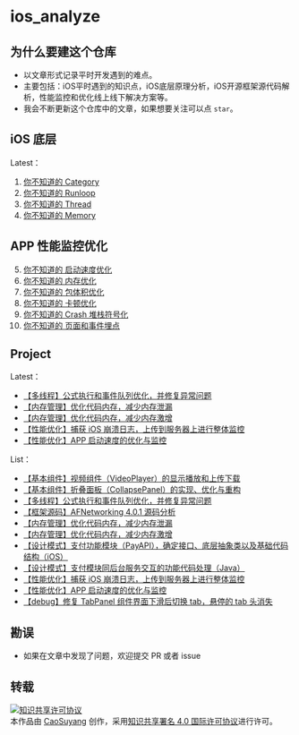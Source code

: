 # ios_analyze

## 为什么要建这个仓库

- 以文章形式记录平时开发遇到的难点。
- 主要包括：iOS平时遇到的知识点，iOS底层原理分析，iOS开源框架源代码解析，性能监控和优化线上线下解决方案等。
- 我会不断更新这个仓库中的文章，如果想要关注可以点 `star`。

## iOS 底层

Latest：

1. [你不知道的 Category](https://github.com/caosuyang/ios_analyze/blob/main/Analyze/Principle/Category/%E4%BD%A0%E4%B8%8D%E7%9F%A5%E9%81%93%E7%9A%84%20Category.md)
2. [你不知道的 Runloop](https://github.com/caosuyang/ios_analyze/blob/main/Analyze/Principle/RunLoop/%E4%BD%A0%E4%B8%8D%E7%9F%A5%E9%81%93%E7%9A%84%20Runloop.md)
3. [你不知道的 Thread](https://github.com/caosuyang/ios_analyze/blob/main/Analyze/Principle/Thread/%E4%BD%A0%E4%B8%8D%E7%9F%A5%E9%81%93%E7%9A%84%20Thread.md)
4. [你不知道的 Memory]()

## APP 性能监控优化

5. [你不知道的 启动速度优化]()
6. [你不知道的 内存优化]()
7. [你不知道的 包体积优化]()
8. [你不知道的 卡顿优化]()
9. [你不知道的 Crash 堆栈符号化]()
10. [你不知道的 ⻚⾯和事件埋点]()

## Project

Latest：

- [【多线程】公式执行和事件队列优化，并修复异常问题](https://github.com/caosuyang/ios_analyze/blob/main/Analyze/Project/%E3%80%90%E5%A4%9A%E7%BA%BF%E7%A8%8B%E3%80%91%E5%85%AC%E5%BC%8F%E6%89%A7%E8%A1%8C%E5%92%8C%E4%BA%8B%E4%BB%B6%E9%98%9F%E5%88%97%E4%BC%98%E5%8C%96%EF%BC%8C%E5%B9%B6%E4%BF%AE%E5%A4%8D%E5%BC%82%E5%B8%B8%E9%97%AE%E9%A2%98.md)
- [【内存管理】优化代码内存，减少内存泄漏](https://github.com/caosuyang/ios_analyze/blob/main/Analyze/Project/%E3%80%90%E5%86%85%E5%AD%98%E7%AE%A1%E7%90%86%E3%80%91%E4%BC%98%E5%8C%96%E4%BB%A3%E7%A0%81%E5%86%85%E5%AD%98%EF%BC%8C%E5%87%8F%E5%B0%91%E5%86%85%E5%AD%98%E6%B3%84%E6%BC%8F%EF%BC%88Memory%20Leak%EF%BC%89%E9%97%AE%E9%A2%98.md)
- [【内存管理】优化代码内存，减少内存激增](https://github.com/caosuyang/ios_analyze/blob/main/Analyze/Project/%E3%80%90%E5%86%85%E5%AD%98%E7%AE%A1%E7%90%86%E3%80%91%E4%BC%98%E5%8C%96%E4%BB%A3%E7%A0%81%E5%86%85%E5%AD%98%EF%BC%8C%E5%87%8F%E5%B0%91%E5%86%85%E5%AD%98%E6%BF%80%E5%A2%9E%EF%BC%88Memory%20Overflow%EF%BC%89%E9%97%AE%E9%A2%98.md)
- [【性能优化】捕获 iOS 崩溃日志，上传到服务器上进行整体监控](https://github.com/caosuyang/ios_analyze/blob/main/Analyze/Project/%E3%80%90%E6%80%A7%E8%83%BD%E4%BC%98%E5%8C%96%E3%80%91%E6%8D%95%E8%8E%B7%20iOS%20%E5%B4%A9%E6%BA%83%E6%97%A5%E5%BF%97%EF%BC%8C%E4%B8%8A%E4%BC%A0%E5%88%B0%E6%9C%8D%E5%8A%A1%E5%99%A8%E4%B8%8A%E8%BF%9B%E8%A1%8C%E6%95%B4%E4%BD%93%E7%9B%91%E6%8E%A7.md)
- [【性能优化】APP 启动速度的优化与监控](https://github.com/caosuyang/ios_analyze/blob/main/Analyze/Project/%E3%80%90%E6%80%A7%E8%83%BD%E4%BC%98%E5%8C%96%E3%80%91APP%20%E5%90%AF%E5%8A%A8%E9%80%9F%E5%BA%A6%E7%9A%84%E4%BC%98%E5%8C%96%E4%B8%8E%E7%9B%91%E6%8E%A7.md)

List：

- [【基本组件】视频组件（VideoPlayer）的显示播放和上传下载](https://github.com/caosuyang/ios_analyze/blob/main/Analyze/Project/%E3%80%90%E5%9F%BA%E6%9C%AC%E7%BB%84%E4%BB%B6%E3%80%91%E8%A7%86%E9%A2%91%E7%BB%84%E4%BB%B6%EF%BC%88VideoPlayer%EF%BC%89%E7%9A%84%E6%98%BE%E7%A4%BA%E6%92%AD%E6%94%BE%E5%92%8C%E4%B8%8A%E4%BC%A0%E4%B8%8B%E8%BD%BD.md)
- [【基本组件】折叠面板（CollapsePanel）的实现、优化与重构](https://github.com/caosuyang/ios_analyze/blob/main/Analyze/Project/%E3%80%90%E5%9F%BA%E6%9C%AC%E7%BB%84%E4%BB%B6%E3%80%91%E6%8A%98%E5%8F%A0%E9%9D%A2%E6%9D%BF%EF%BC%88CollapsePanel%EF%BC%89%E7%9A%84%E5%AE%9E%E7%8E%B0%E3%80%81%E4%BC%98%E5%8C%96%E4%B8%8E%E9%87%8D%E6%9E%84.md)
- [【多线程】公式执行和事件队列优化，并修复异常问题](https://github.com/caosuyang/ios_analyze/blob/main/Analyze/Project/%E3%80%90%E5%A4%9A%E7%BA%BF%E7%A8%8B%E3%80%91%E5%85%AC%E5%BC%8F%E6%89%A7%E8%A1%8C%E5%92%8C%E4%BA%8B%E4%BB%B6%E9%98%9F%E5%88%97%E4%BC%98%E5%8C%96%EF%BC%8C%E5%B9%B6%E4%BF%AE%E5%A4%8D%E5%BC%82%E5%B8%B8%E9%97%AE%E9%A2%98.md)
- [【框架源码】AFNetworking 4.0.1 源码分析](https://github.com/caosuyang/ios_analyze/blob/main/Analyze/Project/%E3%80%90%E6%A1%86%E6%9E%B6%E6%BA%90%E7%A0%81%E3%80%91AFNetworking%204.0.1%20%E6%BA%90%E7%A0%81%E5%88%86%E6%9E%90.md)
- [【内存管理】优化代码内存，减少内存泄漏](https://github.com/caosuyang/ios_analyze/blob/main/Analyze/Project/%E3%80%90%E5%86%85%E5%AD%98%E7%AE%A1%E7%90%86%E3%80%91%E4%BC%98%E5%8C%96%E4%BB%A3%E7%A0%81%E5%86%85%E5%AD%98%EF%BC%8C%E5%87%8F%E5%B0%91%E5%86%85%E5%AD%98%E6%B3%84%E6%BC%8F%EF%BC%88Memory%20Leak%EF%BC%89%E9%97%AE%E9%A2%98.md)
- [【内存管理】优化代码内存，减少内存激增](https://github.com/caosuyang/ios_analyze/blob/main/Analyze/Project/%E3%80%90%E5%86%85%E5%AD%98%E7%AE%A1%E7%90%86%E3%80%91%E4%BC%98%E5%8C%96%E4%BB%A3%E7%A0%81%E5%86%85%E5%AD%98%EF%BC%8C%E5%87%8F%E5%B0%91%E5%86%85%E5%AD%98%E6%BF%80%E5%A2%9E%EF%BC%88Memory%20Overflow%EF%BC%89%E9%97%AE%E9%A2%98.md)
- [【设计模式】支付功能模块（PayAPI），确定接口、底层抽象类以及基础代码结构（iOS）](https://github.com/caosuyang/ios_analyze/blob/main/Analyze/Project/%E3%80%90%E8%AE%BE%E8%AE%A1%E6%A8%A1%E5%BC%8F%E3%80%91%E6%94%AF%E4%BB%98%E5%8A%9F%E8%83%BD%E6%A8%A1%E5%9D%97%EF%BC%88PayAPI%EF%BC%89%EF%BC%8C%E7%A1%AE%E5%AE%9A%E6%8E%A5%E5%8F%A3%E3%80%81%E5%BA%95%E5%B1%82%E6%8A%BD%E8%B1%A1%E7%B1%BB%E4%BB%A5%E5%8F%8A%E5%9F%BA%E7%A1%80%E4%BB%A3%E7%A0%81%E7%BB%93%E6%9E%84%EF%BC%88iOS%EF%BC%89.md)
- [【设计模式】支付模块同后台服务交互的功能代码处理（Java）](https://github.com/caosuyang/ios_analyze/blob/main/Analyze/Project/%E3%80%90%E8%AE%BE%E8%AE%A1%E6%A8%A1%E5%BC%8F%E3%80%91%E6%94%AF%E4%BB%98%E6%A8%A1%E5%9D%97%E5%90%8C%E5%90%8E%E5%8F%B0%E6%9C%8D%E5%8A%A1%E4%BA%A4%E4%BA%92%E7%9A%84%E5%8A%9F%E8%83%BD%E4%BB%A3%E7%A0%81%E5%A4%84%E7%90%86%EF%BC%88Java%EF%BC%89.md)
- [【性能优化】捕获 iOS 崩溃日志，上传到服务器上进行整体监控](https://github.com/caosuyang/ios_analyze/blob/main/Analyze/Project/%E3%80%90%E6%80%A7%E8%83%BD%E4%BC%98%E5%8C%96%E3%80%91%E6%8D%95%E8%8E%B7%20iOS%20%E5%B4%A9%E6%BA%83%E6%97%A5%E5%BF%97%EF%BC%8C%E4%B8%8A%E4%BC%A0%E5%88%B0%E6%9C%8D%E5%8A%A1%E5%99%A8%E4%B8%8A%E8%BF%9B%E8%A1%8C%E6%95%B4%E4%BD%93%E7%9B%91%E6%8E%A7.md)
- [【性能优化】APP 启动速度的优化与监控](https://github.com/caosuyang/ios_analyze/blob/main/Analyze/Project/%E3%80%90%E6%80%A7%E8%83%BD%E4%BC%98%E5%8C%96%E3%80%91APP%20%E5%90%AF%E5%8A%A8%E9%80%9F%E5%BA%A6%E7%9A%84%E4%BC%98%E5%8C%96%E4%B8%8E%E7%9B%91%E6%8E%A7.md)
- [【debug】修复 TabPanel 组件界面下滑后切换 tab，悬停的 tab 头消失](https://github.com/caosuyang/ios_analyze/blob/main/Analyze/Project/%E3%80%90debug%E3%80%91%E4%BF%AE%E5%A4%8D%20TabPanel%20%E7%BB%84%E4%BB%B6%E7%95%8C%E9%9D%A2%E4%B8%8B%E6%BB%91%E5%90%8E%E5%88%87%E6%8D%A2%20tab%EF%BC%8C%E6%82%AC%E5%81%9C%E7%9A%84%20tab%20%E5%A4%B4%E6%B6%88%E5%A4%B1.md)

## 勘误

+ 如果在文章中发现了问题，欢迎提交 PR 或者 issue

## 转载

<a rel="license" href="http://creativecommons.org/licenses/by/4.0/"><img alt="知识共享许可协议" style="border-width:0" src="https://i.creativecommons.org/l/by/4.0/88x31.png" /></a><br />本<span xmlns:dct="http://purl.org/dc/terms/" href="http://purl.org/dc/dcmitype/Text" rel="dct:type">作品</span>由 <a xmlns:cc="http://creativecommons.org/ns#" href="https://github.com/caosuyang/ios_analyze" property="cc:attributionName" rel="cc:attributionURL">CaoSuyang</a> 创作，采用<a rel="license" href="http://creativecommons.org/licenses/by/4.0/">知识共享署名 4.0 国际许可协议</a>进行许可。
